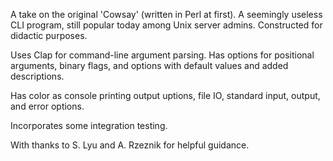 A take on the original 'Cowsay' (written in Perl at first). A seemingly useless CLI program, still popular today among Unix server admins. Constructed for didactic purposes.

Uses Clap for command-line argument parsing. Has options for positional arguments, binary flags, and options with default values and added descriptions. 

Has color as console printing output uptions, file IO, standard input, output, and error options. 

Incorporates some integration testing. 

With thanks to S. Lyu and A. Rzeznik for helpful guidance.

